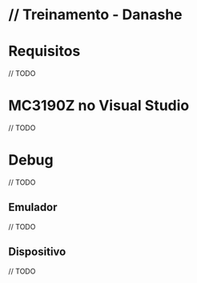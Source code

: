 # // Treinamento - Danashe

# Requisitos

// TODO

# MC3190Z no Visual Studio

// TODO

# Debug

// TODO

## Emulador

// TODO

## Dispositivo

// TODO
